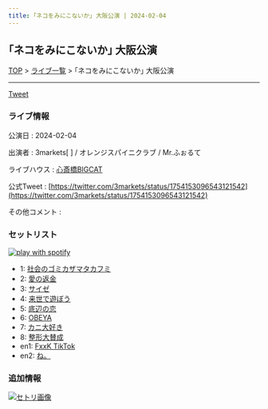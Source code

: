 ```yaml
---
title: ｢ネコをみにこないか｣ 大阪公演 | 2024-02-04
---
```

## ｢ネコをみにこないか｣ 大阪公演

[TOP](/setlist/) > [ライブ一覧](lives.html) > ｢ネコをみにこないか｣ 大阪公演

___

<a href="https://twitter.com/share?ref_src=twsrc%5Etfw" data-text="3markets[ ]セットリスト > ｢ネコをみにこないか｣ 大阪公演" class="twitter-share-button" data-via="3markets" data-hashtags="3markets" data-related="3markets" data-show-count="false">Tweet</a>

### ライブ情報

公演日
:    2024-02-04

出演者
:    3markets[ ] / オレンジスパイニクラブ / Mr.ふぉるて

ライブハウス
:    [心斎橋BIGCAT](livehouse055.html)

公式Tweet
:    [https://twitter.com/3markets/status/1754153096543121542](https://twitter.com/3markets/status/1754153096543121542)

その他コメント
:    

### セットリスト


[![play with spotify](images/spotify-icon.png)](https://open.spotify.com/playlist/0001FLecVfbBboTE4jzcaZ)



*  1: [社会のゴミカザマタカフミ](song002.html)
*  2: [愛の返金](song012.html)
*  3: [サイゼ](song004.html)
*  4: [来世で遊ぼう](song075.html)
*  5: [底辺の恋](song008.html)
*  6: [OBEYA](song021.html)
*  7: [カニ大好き](song079.html)
*  8: [整形大賛成](song005.html)
*  en1: [FxxK TikTok](song082.html)
*  en2: [ね。](song076.html)


### 追加情報

[![セトリ画像](images/102.jpg)](images/102.jpg)





<script async src="https://platform.twitter.com/widgets.js" charset="utf-8"></script>